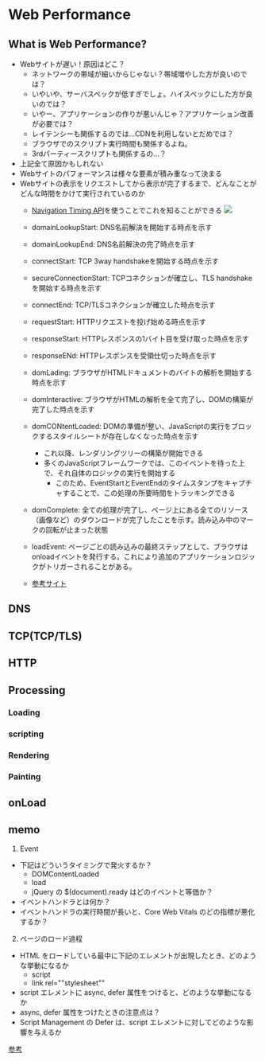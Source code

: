 # Web Performance

## What is Web Performance?
- Webサイトが遅い！原因はどこ？
  - ネットワークの帯域が細いからじゃない？帯域増やした方が良いのでは？
  - いやいや、サーバスペックが低すぎでしょ。ハイスペックにした方が良いのでは？
  - いやー、アプリケーションの作りが悪いんじゃ？アプリケーション改善が必要では？
  - レイテンシーも関係するのでは...CDNを利用しないとだめでは？
  - ブラウザでのスクリプト実行時間も関係するよね。
  - 3rdパーティースクリプトも関係するの...？
- 上記全て原因かもしれない
- Webサイトのパフォーマンスは様々な要素が積み重なって決まる
- Webサイトの表示をリクエストしてから表示が完了するまで、どんなことがどんな時間をかけて実行されているのか
  - [Navigation Timing API](https://www.w3.org/TR/navigation-timing/)を使うことでこれを知ることができる
![](https://www.w3.org/TR/navigation-timing/timing-overview.png)


  - domainLookupStart: DNS名前解決を開始する時点を示す
  - domainLookupEnd: DNS名前解決の完了時点を示す
  - connectStart: TCP 3way handshakeを開始する時点を示す
  - secureConnectionStart: TCPコネクションが確立し、TLS handshakeを開始する時点を示す
  - connectEnd: TCP/TLSコネクションが確立した時点を示す
  - requestStart: HTTPリクエストを投げ始める時点を示す
  - responseStart: HTTPレスポンスの1バイト目を受け取った時点を示す
  - responseENd: HTTPレスポンスを受領仕切った時点を示す
  - domLading: ブラウザがHTMLドキュメントのバイトの解析を開始する時点を示す
  - domInteractive: ブラウザがHTMLの解析を全て完了し、DOMの構築が完了した時点を示す
  - domCONtentLoaded: DOMの準備が整い、JavaScriptの実行をブロックするスタイルシートが存在しなくなった時点を示す
    - これ以降、レンダリングツリーの構築が開始できる
    - 多くのJavaScriptフレームワークでは、このイベントを待った上で、それ自体のロジックの実行を開始する
      - このため、EventStartとEventEndのタイムスタンプをキャプチャすることで、この処理の所要時間をトラッキングできる
  - domComplete: 全ての処理が完了し、ページ上にある全てのリソース（画像など）のダウンロードが完了したことを示す。読み込み中のマークの回転が止まった状態
  - loadEvent: ページごとの読み込みの最終ステップとして、ブラウザはonloadイベントを発行する。これにより追加のアプリケーションロジックがトリガーされることがある。
  - [参考サイト](https://developers.google.com/web/fundamentals/performance/critical-rendering-path/measure-crp?hl=ja#navigation-timing)

## DNS

## TCP(TCP/TLS)

## HTTP

## Processing
### Loading
### scripting
### Rendering
### Painting

## onLoad


## memo
1. Event	
- 下記はどういうタイミングで発火するか？
  - DOMContentLoaded
  - load
  - jQuery の $(document).ready はどのイベントと等価か？
- イベントハンドラとは何か？
- イベントハンドラの実行時間が長いと、Core Web Vitals のどの指標が悪化するか？



2.	ページのロード過程
- HTML をロードしている最中に下記のエレメントが出現したとき、どのような挙動になるか
  - script
  - link rel=""stylesheet""
- script エレメントに async, defer 属性をつけると、どのような挙動になるか
- async, defer 属性をつけたときの注意点は？
- Script Management の Defer は、script エレメントに対してどのような影響を与えるか

[参考](https://developers.google.com/web/fundamentals/performance/critical-rendering-path)